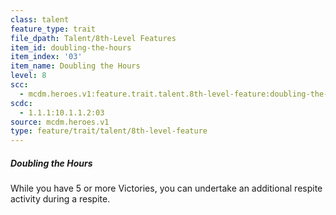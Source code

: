```yaml
---
class: talent
feature_type: trait
file_dpath: Talent/8th-Level Features
item_id: doubling-the-hours
item_index: '03'
item_name: Doubling the Hours
level: 8
scc:
  - mcdm.heroes.v1:feature.trait.talent.8th-level-feature:doubling-the-hours
scdc:
  - 1.1.1:10.1.1.2:03
source: mcdm.heroes.v1
type: feature/trait/talent/8th-level-feature
---
```


##### Doubling the Hours

While you have 5 or more Victories, you can undertake an additional respite activity during a respite.
